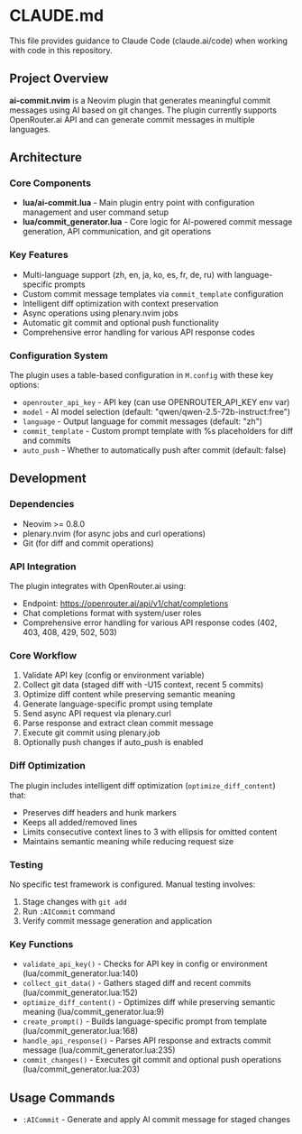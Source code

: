 # CLAUDE.md

This file provides guidance to Claude Code (claude.ai/code) when working with code in this repository.

## Project Overview

**ai-commit.nvim** is a Neovim plugin that generates meaningful commit messages using AI based on git changes. The plugin currently supports OpenRouter.ai API and can generate commit messages in multiple languages.

## Architecture

### Core Components

- **lua/ai-commit.lua** - Main plugin entry point with configuration management and user command setup
- **lua/commit_generator.lua** - Core logic for AI-powered commit message generation, API communication, and git operations

### Key Features

- Multi-language support (zh, en, ja, ko, es, fr, de, ru) with language-specific prompts
- Custom commit message templates via `commit_template` configuration  
- Intelligent diff optimization with context preservation
- Async operations using plenary.nvim jobs
- Automatic git commit and optional push functionality
- Comprehensive error handling for various API response codes

### Configuration System

The plugin uses a table-based configuration in `M.config` with these key options:
- `openrouter_api_key` - API key (can use OPENROUTER_API_KEY env var)
- `model` - AI model selection (default: "qwen/qwen-2.5-72b-instruct:free")
- `language` - Output language for commit messages (default: "zh")
- `commit_template` - Custom prompt template with %s placeholders for diff and commits
- `auto_push` - Whether to automatically push after commit (default: false)

## Development

### Dependencies

- Neovim >= 0.8.0
- plenary.nvim (for async jobs and curl operations)
- Git (for diff and commit operations)

### API Integration

The plugin integrates with OpenRouter.ai using:
- Endpoint: https://openrouter.ai/api/v1/chat/completions
- Chat completions format with system/user roles
- Comprehensive error handling for various API response codes (402, 403, 408, 429, 502, 503)

### Core Workflow

1. Validate API key (config or environment variable)
2. Collect git data (staged diff with -U15 context, recent 5 commits)
3. Optimize diff content while preserving semantic meaning
4. Generate language-specific prompt using template
5. Send async API request via plenary.curl
6. Parse response and extract clean commit message
7. Execute git commit using plenary.job
8. Optionally push changes if auto_push is enabled

### Diff Optimization

The plugin includes intelligent diff optimization (`optimize_diff_content`) that:
- Preserves diff headers and hunk markers
- Keeps all added/removed lines
- Limits consecutive context lines to 3 with ellipsis for omitted content
- Maintains semantic meaning while reducing request size

### Testing

No specific test framework is configured. Manual testing involves:
1. Stage changes with `git add`
2. Run `:AICommit` command
3. Verify commit message generation and application

### Key Functions

- `validate_api_key()` - Checks for API key in config or environment (lua/commit_generator.lua:140)
- `collect_git_data()` - Gathers staged diff and recent commits (lua/commit_generator.lua:152)
- `optimize_diff_content()` - Optimizes diff while preserving semantic meaning (lua/commit_generator.lua:9)
- `create_prompt()` - Builds language-specific prompt from template (lua/commit_generator.lua:168)
- `handle_api_response()` - Parses API response and extracts commit message (lua/commit_generator.lua:235)
- `commit_changes()` - Executes git commit and optional push operations (lua/commit_generator.lua:203)

## Usage Commands

- `:AICommit` - Generate and apply AI commit message for staged changes